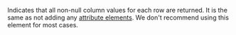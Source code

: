 Indicates that all non-null column values for each row are returned. It is the same as not adding any [attribute elements](../attribute.md). We don't recommend using this element for most cases.